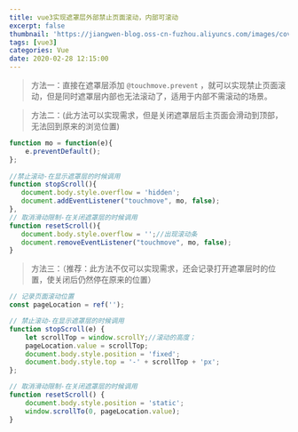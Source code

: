 ```yaml
---
title: vue3实现遮罩层外部禁止页面滚动，内部可滚动
excerpt: false
thumbnail: 'https://jiangwen-blog.oss-cn-fuzhou.aliyuncs.com/images/cover/4.webp'
tags: [vue3]
categories: Vue
date: 2020-02-28 12:15:00
---
```



> 方法一：直接在遮罩层添加 `@touchmove.prevent` ，就可以实现禁止页面滚动，但是同时遮罩层内部也无法滚动了，适用于内部不需滚动的场景。

> 方法二：(此方法可以实现需求，但是关闭遮罩层后主页面会滑动到顶部，无法回到原来的浏览位置)

```js
function mo = function(e){
    e.preventDefault();
};
 
//禁止滚动-在显示遮罩层的时候调用
function stopScroll(){
   document.body.style.overflow = 'hidden';
   document.addEventListener("touchmove", mo, false);
},
// 取消滑动限制-在关闭遮罩层的时候调用
function resetScroll(){
   document.body.style.overflow = '';//出现滚动条
   document.removeEventListener("touchmove", mo, false);
}
```
> 方法三：（推荐：此方法不仅可以实现需求，还会记录打开遮罩层时的位置，使关闭后仍然停在原来的位置）

```js
// 记录页面滚动位置
const pageLocation = ref('');

// 禁止滚动-在显示遮罩层的时候调用
function stopScroll(e) {
    let scrollTop = window.scrollY;//滚动的高度；
    pageLocation.value = scrollTop;
    document.body.style.position = 'fixed';
    document.body.style.top = '-' + scrollTop + 'px';
};

// 取消滑动限制-在关闭遮罩层的时候调用
function resetScroll() {
    document.body.style.position = 'static';
    window.scrollTo(0, pageLocation.value);
}
```

